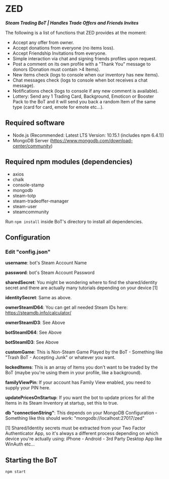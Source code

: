 # ZED

**_Steam Trading BoT | Handles Trade Offers and Friends Invites_**

The following is a list of functions that ZED provides at the moment:

* Accept any offer from owner.
* Accept donations from everyone (no items loss).
* Accept Friendship Invitations from everyone.
* Simple interaction via chat and signing friends profiles upon request.
* Post a comment on its own profile with a "Thank You" message to donors (Donation must contain >4 Items).
* New items check (logs to console when our inventory has new items).
* Chat messages check (logs to console when bot receives a chat message).
* Notifications check (logs to console if any new comment is available).
* Lottery: Send any 1 Trading Card, Background, Emoticon or Booster Pack to the BoT and it will send you back a random Item of the same type (card for card, emote for emote etc...).


## Required software

* Node.js (Recommended: Latest LTS Version: 10.15.1 (includes npm 6.4.1))
* MongoDB Server (https://www.mongodb.com/download-center/community)

## Required npm modules (dependencies)

* axios
* chalk
* console-stamp
* mongodb
* steam-totp
* steam-tradeoffer-manager
* steam-user
* steamcommunity

Run `npm install` inside BoT's directory to install all dependencies.

## Configuration

### Edit "config.json"

**username**: bot's Steam Account Name

**password**: bot's Steam Account Password

**sharedSecret**: You might be wondering where to find the shared/identity secret and there are actually many tutorials depending on your device [1]

**identitySecret**: Same as above.

**ownerSteamID64**: You can get all needed Steam IDs here: https://steamdb.info/calculator/

**ownerSteamID3**: See Above

**botSteamID64**: See Above

**botSteamID3**: See Above

**customGame**: This is Non-Steam Game Played by the BoT - Something like "Trash BoT - Accepting Junk" or whatever you want.

**lockedItems**: This is an array of Items you don't want to be traded by the BoT (maybe you're using them in your profile, like a background).

**familyViewPin**: If your account has Family View enabled, you need to supply your PIN here.

**updatePricesOnStartup**: If you want the bot to update prices for all the Items in its Steam Inventory at startup, set this to true.

**db "connectionString"**: This depends on your MongoDB Configuration - Something like this should work: "mongodb://localhost:27017/zed"


[1] Shared/Identity secrets must be extracted from your Two Factor Authenticator App, so it's always a different process depending on which device
you're actually using: iPhone - Android - 3rd Party Desktop App like WinAuth etc...

## Starting the BoT

`npm start`